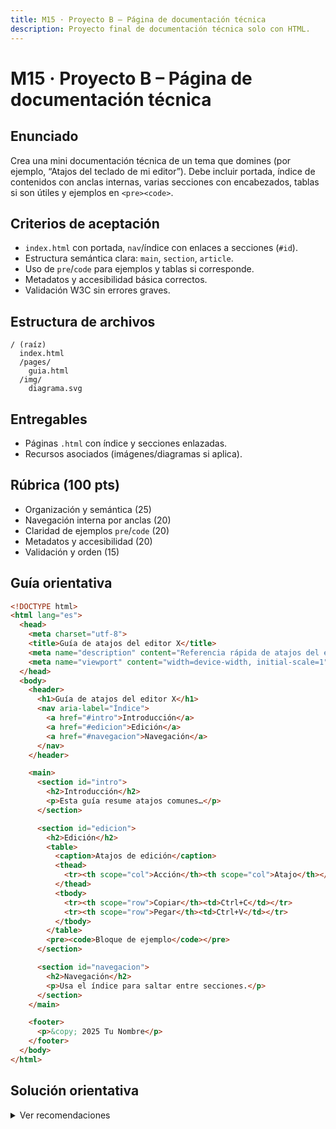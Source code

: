 ```yaml
---
title: M15 · Proyecto B – Página de documentación técnica
description: Proyecto final de documentación técnica solo con HTML.
---
```


# M15 · Proyecto B – Página de documentación técnica

## Enunciado
Crea una mini documentación técnica de un tema que domines (por ejemplo, “Atajos del teclado de mi editor”). Debe incluir portada, índice de contenidos con anclas internas, varias secciones con encabezados, tablas si son útiles y ejemplos en `<pre><code>`.

## Criterios de aceptación
- `index.html` con portada, `nav`/índice con enlaces a secciones (`#id`).
- Estructura semántica clara: `main`, `section`, `article`.
- Uso de `pre`/`code` para ejemplos y tablas si corresponde.
- Metadatos y accesibilidad básica correctos.
- Validación W3C sin errores graves.

## Estructura de archivos

```
/ (raíz)
  index.html
  /pages/
    guia.html
  /img/
    diagrama.svg
```

## Entregables
- Páginas `.html` con índice y secciones enlazadas.
- Recursos asociados (imágenes/diagramas si aplica).

## Rúbrica (100 pts)
- Organización y semántica (25)
- Navegación interna por anclas (20)
- Claridad de ejemplos `pre`/`code` (20)
- Metadatos y accesibilidad (20)
- Validación y orden (15)

## Guía orientativa

```html
<!DOCTYPE html>
<html lang="es">
  <head>
    <meta charset="utf-8">
    <title>Guía de atajos del editor X</title>
    <meta name="description" content="Referencia rápida de atajos del editor X.">
    <meta name="viewport" content="width=device-width, initial-scale=1">
  </head>
  <body>
    <header>
      <h1>Guía de atajos del editor X</h1>
      <nav aria-label="Índice">
        <a href="#intro">Introducción</a>
        <a href="#edicion">Edición</a>
        <a href="#navegacion">Navegación</a>
      </nav>
    </header>

    <main>
      <section id="intro">
        <h2>Introducción</h2>
        <p>Esta guía resume atajos comunes…</p>
      </section>

      <section id="edicion">
        <h2>Edición</h2>
        <table>
          <caption>Atajos de edición</caption>
          <thead>
            <tr><th scope="col">Acción</th><th scope="col">Atajo</th></tr>
          </thead>
          <tbody>
            <tr><th scope="row">Copiar</th><td>Ctrl+C</td></tr>
            <tr><th scope="row">Pegar</th><td>Ctrl+V</td></tr>
          </tbody>
        </table>
        <pre><code>Bloque de ejemplo</code></pre>
      </section>

      <section id="navegacion">
        <h2>Navegación</h2>
        <p>Usa el índice para saltar entre secciones.</p>
      </section>
    </main>

    <footer>
      <p>&copy; 2025 Tu Nombre</p>
    </footer>
  </body>
</html>
```

## Solución orientativa
<details>
<summary>Ver recomendaciones</summary>

- Añade una `figure` con un diagrama `svg` explicativo (con `figcaption`).
- Crea un glosario final con `dl/dt/dd` de términos clave.
- Asegura `title` y `description` únicos por página.

</details>
